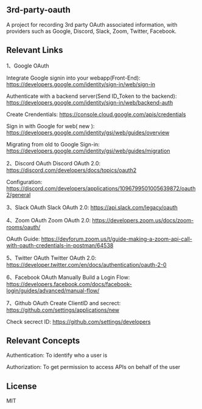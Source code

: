 ## 3rd-party-oauth
A project for recording 3rd party OAuth associated information, with providers such as Google, Discord, Slack, Zoom, Twitter, Facebook.

## Relevant Links
1、Google OAuth

Integrate Google signin into your webapp(Front-End): https://developers.google.com/identity/sign-in/web/sign-in

Authenticate with a backend server(Send ID_Token to the backend): https://developers.google.com/identity/sign-in/web/backend-auth

Create Crendentials: https://console.cloud.google.com/apis/credentials

Sign in with Google for web( new ): https://developers.google.com/identity/gsi/web/guides/overview

Migrating from old to Google Sign-in: https://developers.google.com/identity/gsi/web/guides/migration

2、Discord OAuth
Discord OAuth 2.0: https://discord.com/developers/docs/topics/oauth2

Configuration: https://discord.com/developers/applications/1096799501005639872/oauth2/general

3、Slack OAuth
Slack OAuth 2.0: https://api.slack.com/legacy/oauth

4、Zoom OAuth
Zoom OAuth 2.0: https://developers.zoom.us/docs/zoom-rooms/oauth/

OAuth Guide: https://devforum.zoom.us/t/guide-making-a-zoom-api-call-with-oauth-credentials-in-postman/64538

5、Twitter OAuth
Twitter OAuth 2.0: https://developer.twitter.com/en/docs/authentication/oauth-2-0

6、Facebook OAuth
Manually Build a Login Flow: https://developers.facebook.com/docs/facebook-login/guides/advanced/manual-flow/

7、Github OAuth
Create ClientID and secrect: https://github.com/settings/applications/new

Check secrect ID: https://github.com/settings/developers

## Relevant Concepts
Authentication: To identify who a user is

Authorization: To get permission to access APIs on behalf of the user

## License
MIT
